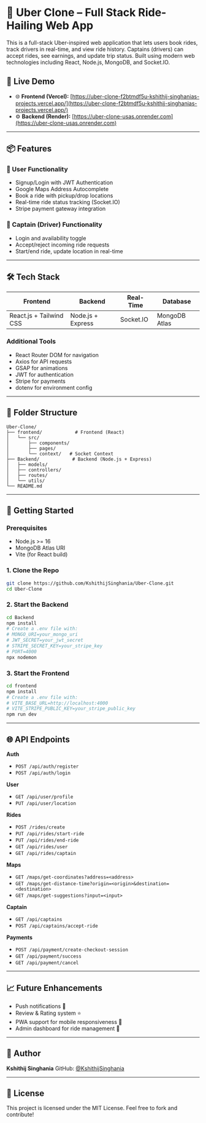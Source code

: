 # 🚗 Uber Clone – Full Stack Ride-Hailing Web App

This is a full-stack Uber-inspired web application that lets users book rides, track drivers in real-time, and view ride history. Captains (drivers) can accept rides, see earnings, and update trip status. Built using modern web technologies including React, Node.js, MongoDB, and Socket.IO.

## 🔗 Live Demo

- 🌐 **Frontend (Vercel):** [https://uber-clone-f2btmdf5u-kshithij-singhanias-projects.vercel.app/](https://uber-clone-f2btmdf5u-kshithij-singhanias-projects.vercel.app/)
- ⚙️ **Backend (Render):** [https://uber-clone-usas.onrender.com](https://uber-clone-usas.onrender.com)
---

## 📦 Features

### 👤 User Functionality

- Signup/Login with JWT Authentication
- Google Maps Address Autocomplete
- Book a ride with pickup/drop locations
- Real-time ride status tracking (Socket.IO)
- Stripe payment gateway integration

### 🚕 Captain (Driver) Functionality

- Login and availability toggle
- Accept/reject incoming ride requests
- Start/end ride, update location in real-time

---

## 🛠️ Tech Stack

| Frontend                | Backend           | Real-Time | Database      |
| ----------------------- | ----------------- | --------- | ------------- |
| React.js + Tailwind CSS | Node.js + Express | Socket.IO | MongoDB Atlas |

### Additional Tools

- React Router DOM for navigation
- Axios for API requests
- GSAP for animations
- JWT for authentication
- Stripe for payments
- dotenv for environment config

---

## 📁 Folder Structure

```
Uber-Clone/
├── frontend/            # Frontend (React)
│   └── src/
│       ├── components/
│       ├── pages/
│       └── context/   # Socket Context
├── Backend/            # Backend (Node.js + Express)
│   ├── models/
│   ├── controllers/
│   ├── routes/
│   └── utils/
└── README.md
```

---

## 🚀 Getting Started

### Prerequisites

- Node.js >= 16
- MongoDB Atlas URI
- Vite (for React build)

### 1. Clone the Repo

```bash
git clone https://github.com/KshithijSinghania/Uber-Clone.git
cd Uber-Clone
```

### 2. Start the Backend

```bash
cd Backend
npm install
# Create a .env file with:
# MONGO_URI=your_mongo_uri
# JWT_SECRET=your_jwt_secret
# STRIPE_SECRET_KEY=your_stripe_key
# PORT=4000
npx nodemon
```

### 3. Start the Frontend

```bash
cd frontend
npm install
# Create a .env file with:
# VITE_BASE_URL=http://localhost:4000
# VITE_STRIPE_PUBLIC_KEY=your_stripe_public_key
npm run dev
```

---

## 🌐 API Endpoints

**Auth**

- `POST /api/auth/register`
- `POST /api/auth/login`

**User**

- `GET /api/user/profile`
- `PUT /api/user/location`

**Rides**

- `POST /rides/create`
- `PUT /api/rides/start-ride`
- `PUT /api/rides/end-ride`
- `GET /api/rides/user`
- `GET /api/rides/captain`

**Maps**

- `GET /maps/get-coordinates?address=<address>`
- `GET /maps/get-distance-time?origin=<origin>&destination=<destination>`
- `GET /maps/get-suggestions?input=<input>`

**Captain**

- `GET /api/captains`
- `POST /api/captains/accept-ride`

**Payments**

- `POST /api/payment/create-checkout-session`
- `GET /api/payment/success`
- `GET /api/payment/cancel`

---

## 📈 Future Enhancements

- Push notifications 🔔
- Review & Rating system ⭐
- PWA support for mobile responsiveness 📱
- Admin dashboard for ride management 🚰

---

## 🙌 Author

**Kshithij Singhania**
GitHub: [@KshithijSinghania](https://github.com/KshithijSinghania)

---

## 📝 License

This project is licensed under the MIT License. Feel free to fork and contribute!
